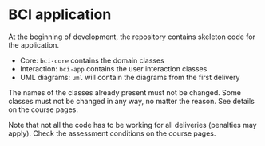 # BCI application

At the beginning of development, the repository contains skeleton code for the application. 

* Core: `bci-core` contains the domain classes
* Interaction: `bci-app` contains the user interaction classes
* UML diagrams: `uml` will contain the diagrams from the first delivery

The names of the classes already present must not be changed.
Some classes must not be changed in any way, no matter the reason.
See details on the course pages.

Note that not all the code has to be working for all deliveries (penalties may apply).
Check the assessment conditions on the course pages.

